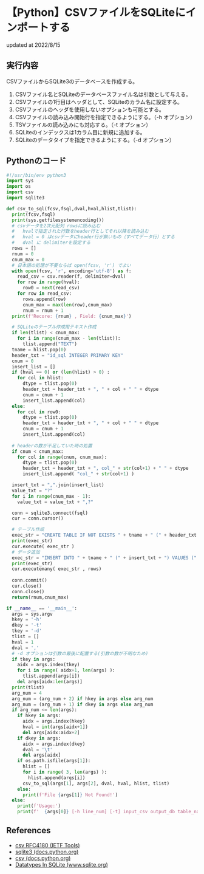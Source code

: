 # 【Python】CSVファイルをSQLiteにインポートする
updated at 2022/8/15

## 実行内容
CSVファイルからSQLite3のデータベースを作成する。
1. CSVファイル名とSQLiteのデータベースファイル名は引数として与える。
2. CSVファイルの1行目はヘッダとして、SQLiteのカラム名に設定する。
3. CSVファイルのヘッダを使用しないオプションも可能とする。
4. CSVファイルの読み込み開始行を指定できるようにする。（-h オプション）
5. TSVファイルの読み込みにも対応する。（-t オプション）
6. SQLiteのインデックスは1カラム目に新規に追加する。
7. SQLiteのデータタイプを指定できるようにする。（-d オプション）

## Pythonのコード

```Python
#!/usr/bin/env python3
import sys
import os
import csv
import sqlite3

def csv_to_sql(fcsv,fsql,dval,hval,hlist,tlist):
  print(fcsv,fsql)
  print(sys.getfilesystemencoding())
  # csvデータを2次元配列 rowsに読み込む
  #   hvalで指定された行数をheader行としてそれ以降を読み込む
  #   hval = 0 はcsvデータにheader行が無いもの（すべてデータ行）とする
  #   dval に delimiterを設定する
  rows = []
  rnum = 0
  cnum_max = 0
  # 日本語の処理が不要ならば open(fcsv, 'r') でよい
  with open(fcsv, 'r', encoding='utf-8') as f: 
    read_csv = csv.reader(f, delimiter=dval)
    for row in range(hval):
      row0 = next(read_csv)
    for row in read_csv:
      rows.append(row)
      cnum_max = max(len(row),cnum_max)
      rnum = rnum + 1
  print(f'Recore: {rnum} , Field: {cnum_max}')

  # SQLiteのテーブル作成用テキスト作成
  if len(tlist) < cnum_max:
    for i in range(cnum_max - len(tlist)):
      tlist.append("TEXT")
  tname = hlist.pop(0)
  header_txt = "id_sql INTEGER PRIMARY KEY"
  cnum = 0
  insert_list = []
  if (hval == 0) or (len(hlist) > 0) :
    for col in hlist:
      dtype = tlist.pop(0)
      header_txt = header_txt + ", " + col + " " + dtype
      cnum = cnum + 1
      insert_list.append(col)
  else:
    for col in row0:
      dtype = tlist.pop(0)
      header_txt = header_txt + ", " + col + " " + dtype
      cnum = cnum + 1
      insert_list.append(col)
  
  # headerの数が不足していた時の処置
  if cnum < cnum_max:
    for col in range(cnum, cnum_max):
      dtype = tlist.pop(0)
      header_txt = header_txt + ", col_" + str(col+1) + " " + dtype
      insert_list.append( "col_" + str(col+1) )

  insert_txt = ",".join(insert_list)
  value_txt = "?"
  for i in range(cnum_max - 1):
    value_txt = value_txt + ",?"

  conn = sqlite3.connect(fsql)
  cur = conn.cursor()

  # テーブル作成
  exec_str = "CREATE TABLE IF NOT EXISTS " + tname + " (" + header_txt + ")"
  print(exec_str)
  cur.execute( exec_str )
  # データ追加
  exec_str = "INSERT INTO " + tname + " (" + insert_txt + ") VALUES (" + value_txt + ")"
  print(exec_str)
  cur.executemany( exec_str , rows)
  
  conn.commit()
  cur.close()
  conn.close()
  return(rnum,cnum_max)

if __name__ == '__main__':
  args = sys.argv
  hkey = '-h'
  dkey = '-t'
  tkey = '-d'
  tlist = []
  hval = 1
  dval = ','
  # -d オプションは引数の最後に配置する(引数の数が不明なため)
  if tkey in args:
    aidx = args.index(tkey)
    for i in range( aidx+1, len(args) ):
      tlist.append(args[i])
    del args[aidx:len(args)]
  print(tlist)
  arg_num = 4
  arg_num = (arg_num + 2) if hkey in args else arg_num
  arg_num = (arg_num + 1) if dkey in args else arg_num
  if arg_num <= len(args):
    if hkey in args:
      aidx = args.index(hkey)
      hval = int(args[aidx+1])
      del args[aidx:aidx+2]
    if dkey in args:
      aidx = args.index(dkey)
      dval = '\t'
      del args[aidx]
    if os.path.isfile(args[1]):
      hlist = []
      for i in range( 3, len(args) ):
        hlist.append(args[i])
      csv_to_sql(args[1], args[2], dval, hval, hlist, tlist)
    else:
      print(f'File {args[1]} Not Found!')
  else:
    print(f'Usage:')
    print(f'  {args[0]} [-h line_num] [-t] input_csv output_db table_name [col1 col2 col3] [-d type1 type2 type3]')
```

## References

* [csv RFC4180 (IETF Tools)](https://tools.ietf.org/pdf/rfc4180.pdf)
* [sqlite3 (docs.python.org)](https://docs.python.org/ja/3/library/sqlite3.html)
* [csv (docs.python.org)](https://docs.python.org/ja/3/library/csv.html)
* [Datatypes In SQLite (www.sqlite.org)](https://www.sqlite.org/datatype3.html)

